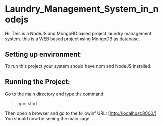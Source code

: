 # Laundry_Management_System_in_nodejs
Hi! This is a NodeJS and MongoBD based project laundry management system. this is a WEB based project using MongoDB as database.
## Setting up environment:
To run this project your system should have npm and NodeJS installed.
## Running the Project:
Go to the main directory and type the command:
>npm start

Then open a browser and go to the followinf URL:
[[http://localhost:8000/](http://localhost:8000/admin)]
You should now be seeing the main page. 
